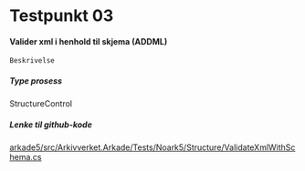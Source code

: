 # Testpunkt 03
#### Valider xml i henhold til skjema (ADDML)

```
Beskrivelse
```

##### Type prosess
StructureControl

##### Lenke til github-kode
[arkade5/src/Arkivverket.Arkade/Tests/Noark5/Structure/ValidateXmlWithSchema.cs](https://github.com/arkivverket/arkade5/blob/master/src/Arkivverket.Arkade/Tests/Noark5/Structure/ValidateXmlWithSchema.cs)